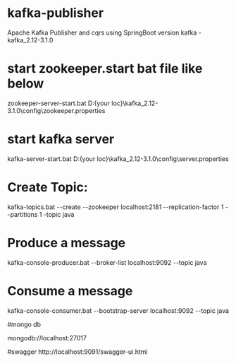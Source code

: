 # kafka-publisher
Apache Kafka Publisher and cqrs using SpringBoot
version kafka -kafka_2.12-3.1.0

# start zookeeper.start bat file like below
zookeeper-server-start.bat D:\{your loc}\kafka_2.12-3.1.0\config\zookeeper.properties

# start kafka server
kafka-server-start.bat D:\{your loc}\kafka_2.12-3.1.0\config\server.properties

# Create Topic:
kafka-topics.bat --create --zookeeper localhost:2181 --replication-factor 1 --partitions 1 -topic java

# Produce a message 
kafka-console-producer.bat --broker-list localhost:9092 --topic java

# Consume a message
kafka-console-consumer.bat --bootstrap-server localhost:9092 --topic java


#mongo db 

mongodb://localhost:27017

#swagger
http://localhost:9091/swagger-ui.html
